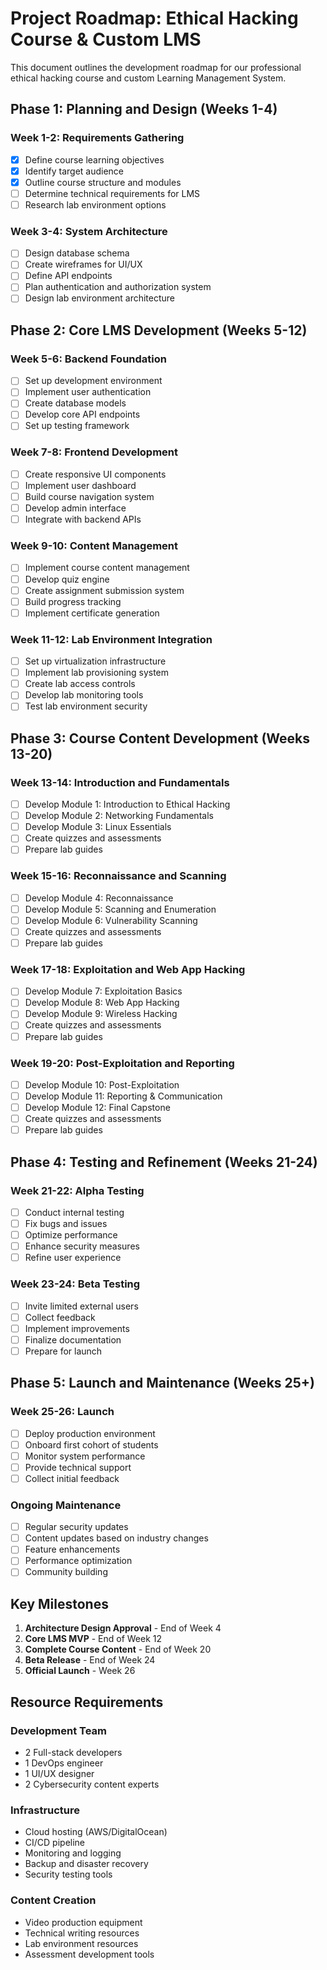 # Project Roadmap: Ethical Hacking Course & Custom LMS

This document outlines the development roadmap for our professional ethical hacking course and custom Learning Management System.

## Phase 1: Planning and Design (Weeks 1-4)

### Week 1-2: Requirements Gathering
- [x] Define course learning objectives
- [x] Identify target audience
- [x] Outline course structure and modules
- [ ] Determine technical requirements for LMS
- [ ] Research lab environment options

### Week 3-4: System Architecture
- [ ] Design database schema
- [ ] Create wireframes for UI/UX
- [ ] Define API endpoints
- [ ] Plan authentication and authorization system
- [ ] Design lab environment architecture

## Phase 2: Core LMS Development (Weeks 5-12)

### Week 5-6: Backend Foundation
- [ ] Set up development environment
- [ ] Implement user authentication
- [ ] Create database models
- [ ] Develop core API endpoints
- [ ] Set up testing framework

### Week 7-8: Frontend Development
- [ ] Create responsive UI components
- [ ] Implement user dashboard
- [ ] Build course navigation system
- [ ] Develop admin interface
- [ ] Integrate with backend APIs

### Week 9-10: Content Management
- [ ] Implement course content management
- [ ] Develop quiz engine
- [ ] Create assignment submission system
- [ ] Build progress tracking
- [ ] Implement certificate generation

### Week 11-12: Lab Environment Integration
- [ ] Set up virtualization infrastructure
- [ ] Implement lab provisioning system
- [ ] Create lab access controls
- [ ] Develop lab monitoring tools
- [ ] Test lab environment security

## Phase 3: Course Content Development (Weeks 13-20)

### Week 13-14: Introduction and Fundamentals
- [ ] Develop Module 1: Introduction to Ethical Hacking
- [ ] Develop Module 2: Networking Fundamentals
- [ ] Develop Module 3: Linux Essentials
- [ ] Create quizzes and assessments
- [ ] Prepare lab guides

### Week 15-16: Reconnaissance and Scanning
- [ ] Develop Module 4: Reconnaissance
- [ ] Develop Module 5: Scanning and Enumeration
- [ ] Develop Module 6: Vulnerability Scanning
- [ ] Create quizzes and assessments
- [ ] Prepare lab guides

### Week 17-18: Exploitation and Web App Hacking
- [ ] Develop Module 7: Exploitation Basics
- [ ] Develop Module 8: Web App Hacking
- [ ] Develop Module 9: Wireless Hacking
- [ ] Create quizzes and assessments
- [ ] Prepare lab guides

### Week 19-20: Post-Exploitation and Reporting
- [ ] Develop Module 10: Post-Exploitation
- [ ] Develop Module 11: Reporting & Communication
- [ ] Develop Module 12: Final Capstone
- [ ] Create quizzes and assessments
- [ ] Prepare lab guides

## Phase 4: Testing and Refinement (Weeks 21-24)

### Week 21-22: Alpha Testing
- [ ] Conduct internal testing
- [ ] Fix bugs and issues
- [ ] Optimize performance
- [ ] Enhance security measures
- [ ] Refine user experience

### Week 23-24: Beta Testing
- [ ] Invite limited external users
- [ ] Collect feedback
- [ ] Implement improvements
- [ ] Finalize documentation
- [ ] Prepare for launch

## Phase 5: Launch and Maintenance (Weeks 25+)

### Week 25-26: Launch
- [ ] Deploy production environment
- [ ] Onboard first cohort of students
- [ ] Monitor system performance
- [ ] Provide technical support
- [ ] Collect initial feedback

### Ongoing Maintenance
- [ ] Regular security updates
- [ ] Content updates based on industry changes
- [ ] Feature enhancements
- [ ] Performance optimization
- [ ] Community building

## Key Milestones

1. **Architecture Design Approval** - End of Week 4
2. **Core LMS MVP** - End of Week 12
3. **Complete Course Content** - End of Week 20
4. **Beta Release** - End of Week 24
5. **Official Launch** - Week 26

## Resource Requirements

### Development Team
- 2 Full-stack developers
- 1 DevOps engineer
- 1 UI/UX designer
- 2 Cybersecurity content experts

### Infrastructure
- Cloud hosting (AWS/DigitalOcean)
- CI/CD pipeline
- Monitoring and logging
- Backup and disaster recovery
- Security testing tools

### Content Creation
- Video production equipment
- Technical writing resources
- Lab environment resources
- Assessment development tools
